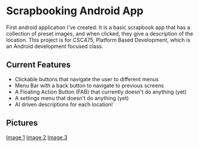 # Scrapbooking Android App
First android application I've created. It is a basic scrapbook app that has a collection of preset images, and when clicked, they give a description of the location. This
project is for CSC475, Platform Based Development, which is an Android development focused class.

## Current Features
* Clickable buttons that navigate the user to different menus
* Menu Bar with a back button to navigate to previous screens
* A Floating Action Button (FAB) that currently doesn't do anything (yet)
* A settings menu that doesn't do anything (yet)
* AI driven descriptions for each location!

## Pictures
[Image 1](image1.png)
[Image 2](image2.png)
[Image 3](image3.png)
